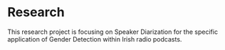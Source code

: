 # Research

This research project is focusing on Speaker Diarization for the specific application of Gender Detection within Irish radio podcasts.
